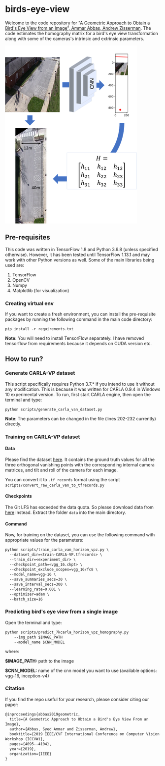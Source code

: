 # birds-eye-view

Welcome to the code repository for ["A Geometric Approach to Obtain a Bird's Eye View from an Image", Ammar Abbas, Andrew Zisserman](https://arxiv.org/abs/1905.02231). The code estimates the homography matrix for a bird's eye view transformation along with some of the cameras's intrinsic and extrinsic parameters.

![Figure](figure.png "Main Figure")

## Pre-requisites

This code was written in TensorFlow 1.8 and Python 3.6.8 (unless specified otherwise). However, it has been tested until TensorFlow 1.13.1 and may work with other Python versions as well.
Some of the main libraries being used are:

1. TensorFlow
2. OpenCV
3. Numpy
4. Matplotlib (for visualization)

### Creating virtual env

If you want to create a fresh environment, you can install the pre-requisite packages by running the following command in the main code directory:

```
pip install -r requirements.txt
```

**Note:** You will need to install TensorFlow separately. I have removed tensorflow from requirements because it depends on CUDA version etc.

## How to run?

### Generate CARLA-VP dataset

This script specifically requires Python 3.7.* if you intend to use it without any modification. This is because it was written for CARLA 0.9.4 in Windows 10 experimental version. To run, first start CARLA engine, then open the terminal and type:

```
python scripts/generate_carla_van_dataset.py
```

**Note**: The parameters can be changed in the file (lines 202-232 currently) directly.

### Training on CARLA-VP dataset

#### Data
Please find the dataset [here](https://drive.google.com/open?id=1o9ydKCnh0oyIMFAw7oNxQohFa0XM4V-g). It contains the ground truth values for all the three orthogonal vanishing points with the corresponding internal camera matrices, and tilt and roll of the camera for each image.

You can convert it to `.tf_records` format using the script `scripts/convert_raw_carla_van_to_tfrecords.py` 

#### Checkpoints
The Git LFS has exceeded the data quota. So please download data from [here](https://drive.google.com/file/d/1ABAWqGyJQqVT7moxfbJsQSDAUErTg7XT/view?usp=sharing) instead. Extract the folder `data` into the main directory.

#### Command

Now, for training on the dataset, you can use the following command with appropriate values for the parameters:

```
python scripts/train_carla_van_horizon_vpz.py \
  --dataset_dir=<train-CARLA-VP.tfrecords> \
  --train_dir=<experiment_dir> \
  --checkpoint_path=<vgg_16.ckpt> \
  --checkpoint_exclude_scopes=vgg_16/fc8 \
  --model_name=vgg-16 \
  --save_summaries_secs=30 \
  --save_interval_secs=300 \
  --learning_rate=0.001 \
  --optimizer=adam \
  --batch_size=16
```

### Predicting bird's eye view from a single image

Open the terminal and type:

```
python scripts/predict_7kcarla_horizon_vpz_homography.py 
    --img_path $IMAGE_PATH 
    --model_name $CNN_MODEL
```

where:

__$IMAGE_PATH:__ path to the image

__$CNN_MODEL:__ name of the cnn model you want to use (available options: vgg-16, inception-v4) 

### Citation

If you find the repo useful for your research, please consider citing our paper: 
```
@inproceedings{abbas2019geometric,
  title={A Geometric Approach to Obtain a Bird's Eye View From an Image},
  author={Abbas, Syed Ammar and Zisserman, Andrew},
  booktitle={2019 IEEE/CVF International Conference on Computer Vision Workshop (ICCVW)},
  pages={4095--4104},
  year={2019},
  organization={IEEE}
}
```

